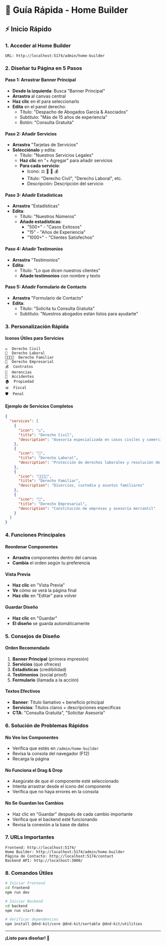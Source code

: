 # 🚀 Guía Rápida - Home Builder

## ⚡ Inicio Rápido

### 1. Acceder al Home Builder
```
URL: http://localhost:5174/admin/home-builder
```

### 2. Diseñar tu Página en 5 Pasos

#### Paso 1: Arrastrar Banner Principal
- **Desde la izquierda**: Busca "Banner Principal"
- **Arrastra** al canvas central
- **Haz clic** en él para seleccionarlo
- **Edita** en el panel derecho:
  - Título: "Despacho de Abogados García & Asociados"
  - Subtítulo: "Más de 15 años de experiencia"
  - Botón: "Consulta Gratuita"

#### Paso 2: Añadir Servicios
- **Arrastra** "Tarjetas de Servicios"
- **Selecciónalo** y edita:
  - Título: "Nuestros Servicios Legales"
  - **Haz clic** en "+ Agregar" para añadir servicios
  - **Para cada servicio**:
    - Icono: ⚖️ 👥 🏢 💰
    - Título: "Derecho Civil", "Derecho Laboral", etc.
    - Descripción: Descripción del servicio

#### Paso 3: Añadir Estadísticas
- **Arrastra** "Estadísticas"
- **Edita**:
  - Título: "Nuestros Números"
  - **Añade estadísticas**:
    - "500+" - "Casos Exitosos"
    - "15" - "Años de Experiencia"
    - "1000+" - "Clientes Satisfechos"

#### Paso 4: Añadir Testimonios
- **Arrastra** "Testimonios"
- **Edita**:
  - Título: "Lo que dicen nuestros clientes"
  - **Añade testimonios** con nombre y texto

#### Paso 5: Añadir Formulario de Contacto
- **Arrastra** "Formulario de Contacto"
- **Edita**:
  - Título: "Solicita tu Consulta Gratuita"
  - Subtítulo: "Nuestros abogados están listos para ayudarte"

### 3. Personalización Rápida

#### Iconos Útiles para Servicios
```
⚖️  Derecho Civil
👥  Derecho Laboral
👨‍👩‍👧‍👦  Derecho Familiar
🏢  Derecho Empresarial
💰  Contratos
💼  Herencias
🚗  Accidentes
🏠  Propiedad
📊  Fiscal
🛡️  Penal
```

#### Ejemplo de Servicios Completos
```json
{
  "services": [
    {
      "icon": "⚖️",
      "title": "Derecho Civil",
      "description": "Asesoría especializada en casos civiles y comerciales"
    },
    {
      "icon": "👥",
      "title": "Derecho Laboral", 
      "description": "Protección de derechos laborales y resolución de conflictos"
    },
    {
      "icon": "👨‍👩‍👧‍👦",
      "title": "Derecho Familiar",
      "description": "Divorcios, custodia y asuntos familiares"
    },
    {
      "icon": "🏢",
      "title": "Derecho Empresarial",
      "description": "Constitución de empresas y asesoría mercantil"
    }
  ]
}
```

### 4. Funciones Principales

#### Reordenar Componentes
- **Arrastra** componentes dentro del canvas
- **Cambia** el orden según tu preferencia

#### Vista Previa
- **Haz clic** en "Vista Previa"
- **Ve** cómo se verá la página final
- **Haz clic** en "Editar" para volver

#### Guardar Diseño
- **Haz clic** en "Guardar"
- **El diseño** se guarda automáticamente

### 5. Consejos de Diseño

#### Orden Recomendado
1. **Banner Principal** (primera impresión)
2. **Servicios** (qué ofreces)
3. **Estadísticas** (credibilidad)
4. **Testimonios** (social proof)
5. **Formulario** (llamada a la acción)

#### Textos Efectivos
- **Banner**: Título llamativo + beneficio principal
- **Servicios**: Títulos claros + descripciones específicas
- **CTA**: "Consulta Gratuita", "Solicitar Asesoría"

### 6. Solución de Problemas Rápidos

#### No Veo los Componentes
- Verifica que estés en `/admin/home-builder`
- Revisa la consola del navegador (F12)
- Recarga la página

#### No Funciona el Drag & Drop
- Asegúrate de que el componente esté seleccionado
- Intenta arrastrar desde el icono del componente
- Verifica que no haya errores en la consola

#### No Se Guardan los Cambios
- Haz clic en "Guardar" después de cada cambio importante
- Verifica que el backend esté funcionando
- Revisa la conexión a la base de datos

### 7. URLs Importantes

```
Frontend: http://localhost:5174/
Home Builder: http://localhost:5174/admin/home-builder
Página de Contacto: http://localhost:5174/contact
Backend API: http://localhost:3000/
```

### 8. Comandos Útiles

```bash
# Iniciar Frontend
cd frontend
npm run dev

# Iniciar Backend
cd backend
npm run start:dev

# Verificar dependencias
npm install @dnd-kit/core @dnd-kit/sortable @dnd-kit/utilities
```

---

**¡Listo para diseñar! 🎨** 